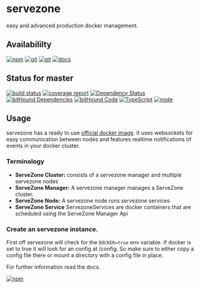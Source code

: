 # servezone
easy and advanced production docker management.

## Availabililty
[![npm](https://push.rocks/assets/repo-button-npm.svg)](https://www.npmjs.com/package/servezone)
[![git](https://push.rocks/assets/repo-button-git.svg)](https://gitlab.com/pushrocks/servezone)
[![git](https://push.rocks/assets/repo-button-mirror.svg)](https://github.com/pushrocks/servezone)
[![docs](https://push.rocks/assets/repo-button-docs.svg)](https://pushrocks.gitlab.io/servezone/docs)

## Status for master
[![build status](https://gitlab.com/pushrocks/servezone/badges/master/build.svg)](https://gitlab.com/pushrocks/servezone/commits/master)
[![coverage report](https://gitlab.com/pushrocks/servezone/badges/master/coverage.svg)](https://gitlab.com/pushrocks/servezone/commits/master)
[![Dependency Status](https://david-dm.org/pushrocks/servezone.svg)](https://david-dm.org/pushrocks/servezone)
[![bitHound Dependencies](https://www.bithound.io/github/pushrocks/servezone/badges/dependencies.svg)](https://www.bithound.io/github/pushrocks/servezone/master/dependencies/npm)
[![bitHound Code](https://www.bithound.io/github/pushrocks/servezone/badges/code.svg)](https://www.bithound.io/github/pushrocks/servezone)
[![TypeScript](https://img.shields.io/badge/TypeScript-2.x-blue.svg)](https://nodejs.org/dist/latest-v6.x/docs/api/)
[![node](https://img.shields.io/badge/node->=%206.x.x-blue.svg)](https://nodejs.org/dist/latest-v6.x/docs/api/)

## Usage
servezone has a ready to use [official docker image](https://hub.docker.com/r/hosttoday/ht-docker-coretraffic/).
It uses websockets for easy communication between nodes and features realtime notifications of events in your docker cluster.

### Terminology
* **ServeZone Cluster:** consists of a servezone manager and multiple servezone nodes 
* **ServeZone Manager:** A servezone manager manages a ServeZone cluster.
* **ServeZone Node:** A servezone node runs servezone services
* **ServeZone Service** ServezoneServices are docker containers that are scheduled using the ServeZone Manager Api

### Create an servezone instance.
First off servezone will check for the `DOCKER=true` env variable.
If docker is set to true it will look for an config at /config.
So make sure to either copy a config file there or mount a directory with a config file in place.

For further information read the docs.

[![npm](https://push.rocks/assets/repo-header.svg)](https://push.rocks)
